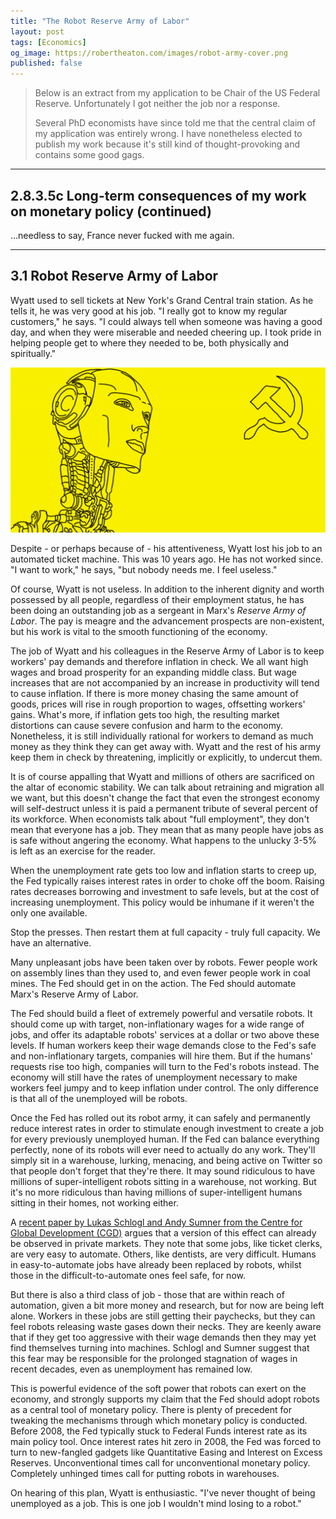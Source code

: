 ```yaml
---
title: "The Robot Reserve Army of Labor"
layout: post
tags: [Economics]
og_image: https://robertheaton.com/images/robot-army-cover.png
published: false
---
```

> Below is an extract from my application to be Chair of the US Federal Reserve. Unfortunately I got neither the job nor a response.
>
> Several PhD economists have since told me that the central claim of my application was entirely wrong. I have nonetheless elected to publish my work because it's still kind of thought-provoking and contains some good gags.

----

## 2.8.3.5c Long-term consequences of my work on monetary policy (continued)

...needless to say, France never fucked with me again.

----

## 3.1 Robot Reserve Army of Labor

Wyatt used to sell tickets at New York's Grand Central train station. As he tells it, he was very good at his job. "I really got to know my regular customers," he says. "I could always tell when someone was having a good day, and when they were miserable and needed cheering up. I took pride in helping people get to where they needed to be, both physically and spiritually."

<img src="/images/robot-army-cover.png" />

Despite - or perhaps because of - his attentiveness, Wyatt lost his job to an automated ticket machine. This was 10 years ago. He has not worked since. "I want to work," he says, "but nobody needs me. I feel useless."

Of course, Wyatt is not useless. In addition to the inherent dignity and worth possessed by all people, regardless of their employment status, he has been doing an outstanding job as a sergeant in Marx's *Reserve Army of Labor*. The pay is meagre and the advancement prospects are non-existent, but his work is vital to the smooth functioning of the economy.

The job of Wyatt and his colleagues in the Reserve Army of Labor is to keep workers' pay demands and therefore inflation in check. We all want high wages and broad prosperity for an expanding middle class. But wage increases that are not accompanied by an increase in productivity will tend to cause inflation. If there is more money chasing the same amount of goods, prices will rise in rough proportion to wages, offsetting workers' gains. What's more, if inflation gets too high, the resulting market distortions can cause severe confusion and harm to the economy. Nonetheless, it is still individually rational for workers to demand as much money as they think they can get away with. Wyatt and the rest of his army keep them in check by threatening, implicitly or explicitly, to undercut them.

It is of course appalling that Wyatt and millions of others are sacrificed on the altar of economic stability. We can talk about retraining and migration all we want, but this doesn't change the fact that even the strongest economy will self-destruct unless it is paid a permanent tribute of several percent of its workforce. When economists talk about "full employment", they don't mean that everyone has a job. They mean that as many people have jobs as is safe without angering the economy. What happens to the unlucky 3-5% is left as an exercise for the reader.

When the unemployment rate gets too low and inflation starts to creep up, the Fed typically raises interest rates in order to choke off the boom. Raising rates decreases borrowing and investment to safe levels, but at the cost of increasing unemployment. This policy would be inhumane if it weren't the only one available.

Stop the presses. Then restart them at full capacity - truly full capacity. We have an alternative.

Many unpleasant jobs have been taken over by robots. Fewer people work on assembly lines than they used to, and even fewer people work in coal mines. The Fed should get in on the action. The Fed should automate Marx's Reserve Army of Labor.

The Fed should build a fleet of extremely powerful and versatile robots. It should come up with target, non-inflationary wages for a wide range of jobs, and offer its adaptable robots' services at a dollar or two above these levels. If human workers keep their wage demands close to the Fed's safe and non-inflationary targets, companies will hire them. But if the humans' requests rise too high, companies will turn to the Fed's robots instead. The economy will still have the rates of unemployment necessary to make workers feel jumpy and to keep inflation under control. The only difference is that all of the unemployed will be robots.

Once the Fed has rolled out its robot army, it can safely and permanently reduce interest rates in order to stimulate enough investment to create a job for every previously unemployed human. If the Fed can balance everything perfectly, none of its robots will ever need to actually do any work. They'll simply sit in a warehouse, lurking, menacing, and being active on Twitter so that people don't forget that they're there. It may sound ridiculous to have millions of super-intelligent robots sitting in a warehouse, not working. But it's no more ridiculous than having millions of super-intelligent humans sitting in their homes, not working either.

A [recent paper by Lukas Schlogl and Andy Sumner from the Centre for Global Development (CGD)](https://www.cgdev.org/publication/rise-robot-reserve-army-automation-and-future-economic-development-work-and-wages) argues that a version of this effect can already be observed in private markets. They note that some jobs, like ticket clerks, are very easy to automate. Others, like dentists, are very difficult. Humans in easy-to-automate jobs have already been replaced by robots, whilst those in the difficult-to-automate ones feel safe, for now.

But there is also a third class of job - those that are within reach of automation, given a bit more money and research, but for now are being left alone. Workers in these jobs are still getting their paychecks, but they can feel robots releasing waste gases down their necks. They are keenly aware that if they get too aggressive with their wage demands then they may yet find themselves turning into machines. Schlogl and Sumner suggest that this fear may be responsible for the prolonged stagnation of wages in recent decades, even as unemployment has remained low.

This is powerful evidence of the soft power that robots can exert on the economy, and strongly supports my claim that the Fed should adopt robots as a central tool of monetary policy. There is plenty of precedent for tweaking the mechanisms through which monetary policy is conducted. Before 2008, the Fed typically stuck to Federal Funds interest rate as its main policy tool. Once interest rates hit zero in 2008, the Fed was forced to turn to new-fangled gadgets like Quantitative Easing and Interest on Excess Reserves. Unconventional times call for unconventional monetary policy. Completely unhinged times call for putting robots in warehouses.

On hearing of this plan, Wyatt is enthusiastic. "I've never thought of being unemployed as a job. This is one job I wouldn't mind losing to a robot."
